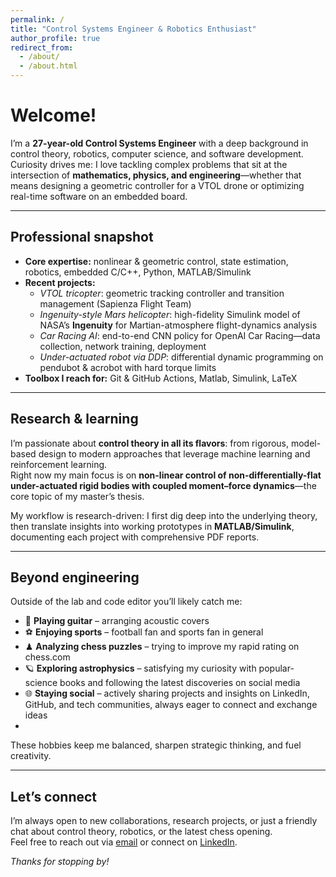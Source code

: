 ```yaml
---
permalink: /
title: "Control Systems Engineer & Robotics Enthusiast"
author_profile: true
redirect_from: 
  - /about/
  - /about.html
---
```


# Welcome!

I’m a **27-year-old Control Systems Engineer** with a deep background in control theory, robotics, computer science, and software development.  
Curiosity drives me: I love tackling complex problems that sit at the intersection of **mathematics, physics, and engineering**—whether that means designing a geometric controller for a VTOL drone or optimizing real-time software on an embedded board.

---

## Professional snapshot

- **Core expertise:** nonlinear & geometric control, state estimation, robotics, embedded C/C++, Python, MATLAB/Simulink  
- **Recent projects:**  
  - *VTOL tricopter*: geometric tracking controller and transition management (Sapienza Flight Team)  
  - *Ingenuity-style Mars helicopter*: high-fidelity Simulink model of NASA’s **Ingenuity** for Martian-atmosphere flight-dynamics analysis  
  - *Car Racing AI*: end-to-end CNN policy for OpenAI Car Racing—data collection, network training, deployment  
  - *Under-actuated robot via DDP*: differential dynamic programming on pendubot & acrobot with hard torque limits  
- **Toolbox I reach for:** Git & GitHub Actions, Matlab, Simulink, LaTeX

---

## Research & learning

I’m passionate about **control theory in all its flavors**: from rigorous, model-based design to modern approaches that leverage machine learning and reinforcement learning.  
Right now my main focus is on **non-linear control of non-differentially-flat under-actuated rigid bodies with coupled moment–force dynamics**—the core topic of my master’s thesis.

My workflow is research-driven: I first dig deep into the underlying theory, then translate insights into working prototypes in **MATLAB/Simulink**, documenting each project with comprehensive PDF reports.

---

## Beyond engineering

Outside of the lab and code editor you’ll likely catch me:

- 🎸 **Playing guitar** – arranging acoustic covers  
- ⚽ **Enjoying sports** – football fan and sports fan in general  
- ♟ **Analyzing chess puzzles** – trying to improve my rapid rating on chess.com
- 🪐 **Exploring astrophysics** – satisfying my curiosity with popular-science books and following the latest discoveries on social media  
- 🌐 **Staying social** – actively sharing projects and insights on LinkedIn, GitHub, and tech communities, always eager to connect and exchange ideas
- 
These hobbies keep me balanced, sharpen strategic thinking, and fuel creativity.

---

## Let’s connect

I’m always open to new collaborations, research projects, or just a friendly chat about control theory, robotics, or the latest chess opening.  
Feel free to reach out via [email](mailto:simoneorelli@icloud.com) or connect on [LinkedIn](https://www.linkedin.com/in/simone-orelli-a5b9a1144).

*Thanks for stopping by!*  

